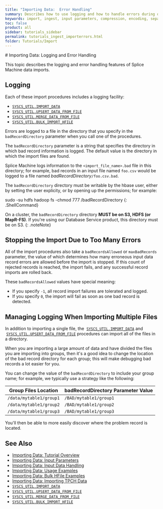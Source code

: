 ```yaml
---
title: "Importing Data:  Error Handling"
summary: Describes how to use logging and how to handle errors during data ingestion.
keywords: import, ingest, input parameters, compression, encoding, separator
toc: false
product: all
sidebar: tutorials_sidebar
permalink: tutorials_ingest_importerrors.html
folder: Tutorials/Import
---
```

<section>
<div class="TopicContent" data-swiftype-index="true" markdown="1">
# Importing Data: Logging and Error Handling

This topic describes the logging and error handling features of Splice Machine data imports.

## Logging

Each of these import procedures includes a logging facility:

*  [`SYSCS_UTIL.IMPORT_DATA`](sqlref_sysprocs_importdata.html)
*  [`SYSCS_UTIL.UPSERT_DATA_FROM_FILE`](sqlref_sysprocs_upsertdata.html)
*  [`SYSCS_UTIL.MERGE_DATA_FROM_FILE`](sqlref_sysprocs_mergedata.html)
*  [`SYSCS_UTIL.BULK_IMPORT_HFILE`](sqlref_sysprocs_importhfile.html)

Errors are logged to a file in the directory that you specify in the `badRecordDirectory` parameter when you call one of the procedures.

The `badRecordDirectory` parameter is a string that specifies the directory in which bad record information is logged. The default value is the directory in which the import files are found.

Splice Machine logs information to the `<import_file_name>.bad` file in this directory; for example, bad records in an input file named `foo.csv` would be logged to a file named *badRecordDirectory*`/foo.csv.bad`.

The `badRecordDirectory` directory must be writable by the hbase user,
either by setting the user explicity, or by opening up the permissions;
for example:

<div class="preWrapper" markdown="1">
    sudo -su hdfs hadoop fs -chmod 777 /badRecordDirectory
{: .ShellCommand}
</div>

On a cluster, the `badRecordDirectory` directory **MUST be on S3, HDFS (or
MapR-FS)**. If you're using our Database Service product, this directory must be on S3.
{: .noteNote}

## Stopping the Import Due to Too Many Errors

All of the import procedures also take a `badRecordsAllowed` or `maxBadRecords` parameter, the value of which determines how many erroneous input data record errors are allowed before the import is stopped. If this count of rejected records is reached, the import fails, and any successful record imports are rolled back.

These `badRecordsAllowed` values have special meaning:

* If you specify `-1`, all record import failures are tolerated and logged.
* If you specify `0`, the import will fail as soon as one bad record is detected.

## Managing Logging When Importing Multiple Files

In addition to importing a single file, the &nbsp;[`SYSCS_UTIL.IMPORT_DATA`](sqlref_sysprocs_importdata.html) and
  &nbsp;[`SYSCS_UTIL.UPSERT_DATA_FROM_FILE`](sqlref_sysprocs_upsertdata.html) procedures can import all of the files in a directory.

When you are importing a large amount of data and have divided the files
you are importing into groups, then it's a good idea to change the
location of the bad record directory for each group; this will make
debugging bad records a lot easier for you.

You can change the value of the `badRecordDirectory` to include your
group name; for example, we typically use a strategy like the following:

<table style="width: 100%;">
    <col />
    <col />
    <thead>
        <tr>
            <th>Group Files Location</th>
            <th><span class="CodeBoldFont">badRecordDirectory</span> Parameter Value</th>
        </tr>
    </thead>
    <tbody>
        <tr>
            <td><code>/data/mytable1/group1</code></td>
            <td><code>/BAD/mytable1/group1</code></td>
        </tr>
        <tr>
            <td><code>/data/mytable1/group2</code></td>
            <td><code>/BAD/mytable1/group2</code></td>
        </tr>
        <tr>
            <td><code>/data/mytable1/group3</code></td>
            <td><code>/BAD/mytable1/group3</code></td>
        </tr>
    </tbody>
</table>
You'll then be able to more easily discover where the problem record is
located.

## See Also

*  [Importing Data: Tutorial Overview](tutorials_ingest_importoverview.html)
*  [Importing Data: Input Parameters](tutorials_ingest_importparams.html)
*  [Importing Data: Input Data Handling](tutorials_ingest_importinput.html)
*  [Importing Data: Usage Examples](tutorials_ingest_importexamples1.html)
*  [Importing Data: Bulk HFile Examples](tutorials_ingest_importexampleshfile.html)
*  [Importing Data: Importing TPCH Data](tutorials_ingest_importexamplestpch.html)
*  [`SYSCS_UTIL.IMPORT_DATA`](sqlref_sysprocs_importdata.html)
*  [`SYSCS_UTIL.UPSERT_DATA_FROM_FILE`](sqlref_sysprocs_upsertdata.html)
*  [`SYSCS_UTIL.MERGE_DATA_FROM_FILE`](sqlref_sysprocs_mergedata.html)
*  [`SYSCS_UTIL.BULK_IMPORT_HFILE`](sqlref_sysprocs_importhfile.html)
